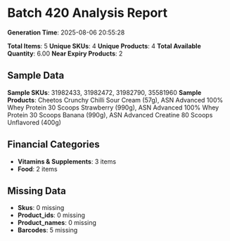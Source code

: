 # Batch 420 Analysis Report

**Generation Time**: 2025-08-06 20:55:28

**Total Items**: 5
**Unique SKUs**: 4
**Unique Products**: 4
**Total Available Quantity**: 6.00
**Near Expiry Products**: 2

## Sample Data
**Sample SKUs**: 31982433, 31982472, 31982790, 35581960
**Sample Products**: Cheetos Crunchy Chilli Sour Cream (57g), ASN Advanced 100% Whey Protein 30 Scoops Strawberry (990g), ASN Advanced 100% Whey Protein 30 Scoops Banana (990g), ASN Advanced Creatine 80 Scoops Unflavored (400g)

## Financial Categories
- **Vitamins & Supplements**: 3 items
- **Food**: 2 items

## Missing Data
- **Skus**: 0 missing
- **Product_ids**: 0 missing
- **Product_names**: 0 missing
- **Barcodes**: 5 missing
